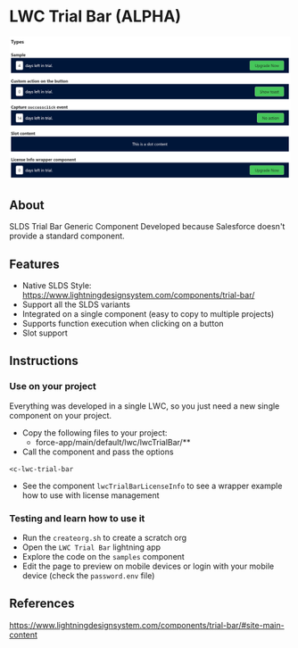 # LWC Trial Bar (ALPHA)

![sample](sample.png "sample")

## About

SLDS Trial Bar Generic Component Developed because Salesforce doesn't provide a standard component.

## Features
- Native SLDS Style: https://www.lightningdesignsystem.com/components/trial-bar/
- Support all the SLDS variants
- Integrated on a single component (easy to copy to multiple projects)
- Supports function execution when clicking on a button
- Slot support


## Instructions

### Use on your project
Everything was developed in a single LWC, so you just need a new single component on your project.

- Copy the following files to your project:
    - force-app/main/default/lwc/lwcTrialBar/**
- Call the component and pass the options
```
<c-lwc-trial-bar
```
- See the component `lwcTrialBarLicenseInfo` to see a wrapper example how to use with license management

### Testing and learn how to use it

- Run the `createorg.sh` to create a scratch org
- Open the `LWC Trial Bar` lightning app
- Explore the code on the `samples` component
- Edit the page to preview on mobile devices or login with your mobile device (check the `password.env` file)



## References

https://www.lightningdesignsystem.com/components/trial-bar/#site-main-content

